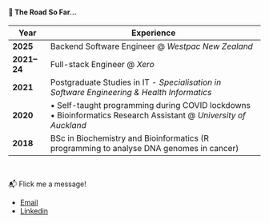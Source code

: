 #### 🚀 The Road So Far...

| Year        | Experience                                                                 |
|-------------|-----------------------------------------------------------------------------|
| **2025**    | Backend Software Engineer @ *Westpac New Zealand*                                      |
| **2021–24** | Full-stack Engineer @ *Xero*                                               |
| **2021**    | Postgraduate Studies in IT - *Specialisation in Software Engineering & Health Informatics* |
| **2020**    | • Self-taught programming during COVID lockdowns  <br> • Bioinformatics Research Assistant @ *University of Auckland* |
| **2018**    | BSc in Biochemistry and Bioinformatics (R programming to analyse DNA genomes in cancer)                                                      |

<br>

 📬 Flick me a message! 
- <a href="mailto:coltonrandall.nz@gmail.com">Email</a>
- [Linkedin](https://www.linkedin.com/in/coltonrandall/)

<!---
ColtonRandall/ColtonRandall is a ✨ special ✨ repository because its `README.md` (this file) appears on your GitHub profile.
You can click the Preview link to take a look at your changes.
--->

